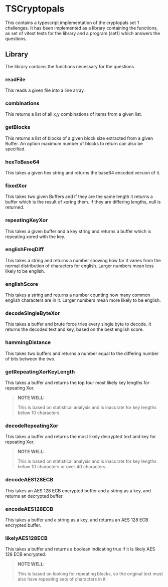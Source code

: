 # TSCryptopals
This contains a typescript implementation of the cryptopals set 1 challenges.  It has been implemented
as a library containing the functions, as set of vitest tests for the library and a program (set1) which 
answers the questions.

## Library

The library contains the functions necessary for the questions.

### readFile
This reads a given file into a line array.

### combinations
This returns a list of all x,y combinations of items from a given list.

### getBlocks
This returns a list of blocks of a given block size extracted from a given Buffer.
An option maximum number of blocks to return can also be specified.

### hexToBase64
This takes a given hex string and returns the base64 encoded version of it.

### fixedXor
This takes two given Buffers and if they are the same length it returns a buffer which is the result of xoring them.
If they are differing lengths, null is returned.

### repeatingKeyXor
This takes a given buffer and a key string and returns a buffer which is repeating xored with the key.

### englishFreqDiff
This takes a string and returns a number showing how far it varies from the normal distribution of characters for english.
Larger numbers mean less likely to be english.

### englishScore
This takes a string and returns a number counting how many common english characters are in it.
Larger numbers mean more likely to be english.

### decodeSingleByteXor
This takes a buffer and brute force tries every single byte to decode.  It returns the decoded text and key,
based on the best english score.

### hammingDistance
This takes two buffers and returns a number equal to the differing number of bits between the two.

### getRepeatingXorKeyLength
This takes a buffer and returns the top four most likely key lengths for repeating Xor.
> **NOTE WELL:**
> 
>This is based on statistical analysis and is inacurate for key lengths below 10 characters.

###  decodeRepeatingXor
This takes a buffer and returns the most likely decrypted text and key for repeating Xor.
> **NOTE WELL:**
>
>This is based on statistical analysis and is inacurate for key lengths below 10 characters or over 40 characters.

### decodeAES128ECB
This takes an AES 128 ECB encrypted buffer and a string as a key, and returns an decrypted buffer.

### encodeAES128ECB
This takes a buffer and a string as a key, and returns an AES 128 ECB encrypted buffer.

### likelyAES128ECB
This takes a buffer and returns a boolean indicating true if it is likely AES 128 ECB encrypted.
> **NOTE WELL:**
> 
> This is based on looking for repeating blocks, so the original text must also have repeating sets of characters in it
